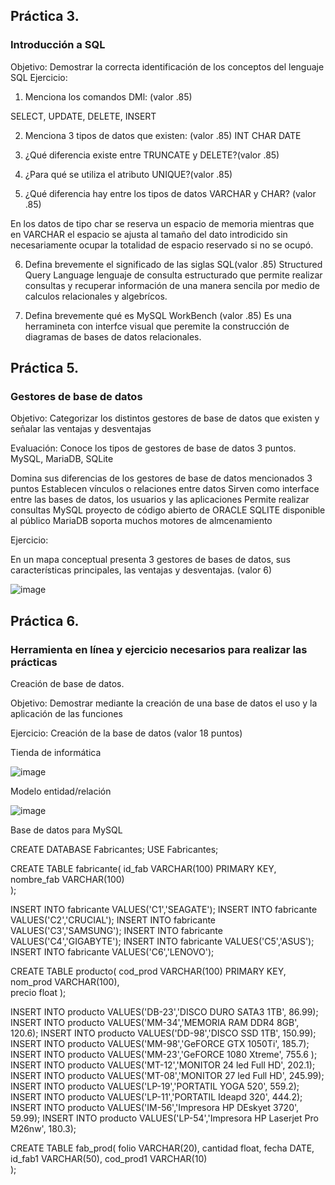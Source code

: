 ## Práctica 3.
### Introducción a SQL
Objetivo: Demostrar la correcta identificación de los conceptos del lenguaje SQL
Ejercicio:

1. Menciona los comandos DMl: (valor .85)

SELECT, UPDATE, DELETE, INSERT


2. Menciona 3 tipos de datos que existen: (valor .85)
INT
CHAR
DATE



3. ¿Qué diferencia existe entre TRUNCATE y DELETE?(valor .85)

4. ¿Para qué se utiliza el atributo UNIQUE?(valor .85)



5. ¿Qué diferencia hay entre los tipos de datos VARCHAR y CHAR? (valor .85)

En los datos de tipo char se reserva un espacio de memoria mientras que en VARCHAR el espacio se ajusta al tamaño del dato
introdicido sin necesariamente ocupar la totalidad de espacio reservado si no se ocupó.

6. Defina brevemente el significado de las siglas SQL(valor .85)
Structured Query Language lenguaje de consulta estructurado que permite realizar consultas y recuperar información de una
manera sencila por medio de calculos relacionales y algebrícos.

7. Defina brevemente qué es MySQL WorkBench (valor .85)
 Es una herramineta con interfce visual que peremite la construcción de diagramas de bases de datos relacionales.

## Práctica 5.
### Gestores de base de datos

Objetivo: Categorizar los distintos gestores de base de datos que existen y señalar las
ventajas y desventajas

Evaluación: Conoce los tipos de gestores de base de datos 3 puntos.
MySQL, MariaDB, SQLite

Domina sus diferencias de los gestores de base de datos mencionados 3 puntos
Establecen vínculos o relaciones entre datos
Sirven como interface entre las bases de datos, los usuarios y las aplicaciones
Permite realizar consultas
MySQL proyecto de código abierto de ORACLE
SQLITE disponible al público
MariaDB soporta muchos motores de almcenamiento

Ejercicio:

En un mapa conceptual presenta 3 gestores de bases de datos, sus características
principales, las ventajas y desventajas. (valor 6)

![image](https://user-images.githubusercontent.com/91554777/170415427-e2b7321b-a97f-43b0-ac24-6e506c307e6b.png)

## Práctica 6.
### Herramienta en línea y ejercicio necesarios para realizar las prácticas

Creación de base de datos.

Objetivo: Demostrar mediante la creación de una base de datos el uso y la aplicación de
las funciones

Ejercicio: Creación de la base de datos (valor 18 puntos)

Tienda de informática

![image](https://user-images.githubusercontent.com/91554777/170415101-717bca19-3644-46a9-8a57-8d5940c5d283.png)




Modelo entidad/relación

![image](https://user-images.githubusercontent.com/101203503/175651027-db420c8a-de9a-407b-aee4-27ff4b50c5cb.png)



Base de datos para MySQL


CREATE DATABASE Fabricantes;
USE Fabricantes;

CREATE TABLE fabricante(
id_fab VARCHAR(100) PRIMARY KEY,
nombre_fab VARCHAR(100)  
);

INSERT INTO fabricante VALUES('C1','SEAGATE'); 
INSERT INTO fabricante VALUES('C2','CRUCIAL');
INSERT INTO fabricante VALUES('C3','SAMSUNG');
INSERT INTO fabricante VALUES('C4','GIGABYTE');
INSERT INTO fabricante VALUES('C5','ASUS');
INSERT INTO fabricante VALUES('C6','LENOVO');


CREATE TABLE producto(
cod_prod VARCHAR(100) PRIMARY KEY,
nom_prod VARCHAR(100),  
precio float 
);

INSERT INTO producto VALUES('DB-23','DISCO DURO SATA3 1TB', 86.99);
INSERT INTO producto VALUES('MM-34','MEMORIA RAM DDR4 8GB', 120.6);
INSERT INTO producto VALUES('DD-98','DISCO SSD 1TB', 150.99);
INSERT INTO producto VALUES('MM-98','GeFORCE GTX 1050Ti', 185.7);
INSERT INTO producto VALUES('MM-23','GeFORCE 1080 Xtreme', 755.6 );
INSERT INTO producto VALUES('MT-12','MONITOR 24 led Full HD', 202.1);
INSERT INTO producto VALUES('MT-08','MONITOR 27 led Full HD', 245.99);
INSERT INTO producto VALUES('LP-19','PORTATIL YOGA 520', 559.2);
INSERT INTO producto VALUES('LP-11','PORTATIL Ideapd 320', 444.2);
INSERT INTO producto VALUES('IM-56','Impresora HP DEskyet 3720', 59.99);
INSERT INTO producto VALUES('LP-54','Impresora HP Laserjet Pro M26nw', 180.3);

CREATE TABLE fab_prod(
folio VARCHAR(20),
cantidad float,
fecha DATE,
id_fab1 VARCHAR(50),
cod_prod1 VARCHAR(10)  
);


